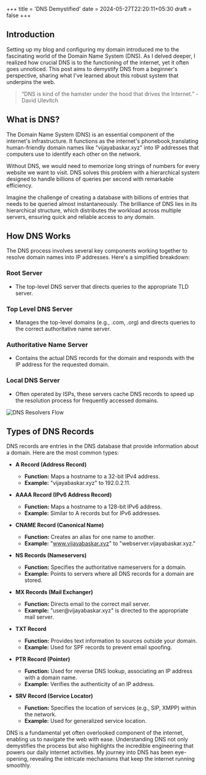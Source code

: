 +++
title = 'DNS Demystified'
date = 2024-05-27T22:20:11+05:30
draft = false
+++


## Introduction

Setting up my blog and configuring my domain introduced me to the fascinating world of the Domain Name System (DNS). As I delved deeper, I realized how crucial DNS is to the functioning of the internet, yet it often goes unnoticed. This post aims to demystify DNS from a beginner's perspective, sharing what I've learned about this robust system that underpins the web.

> “DNS is kind of the hamster under the hood that drives the Internet.” - David Ulevitch

## What is DNS?

The Domain Name System (DNS) is an essential component of the internet's infrastructure. It functions as the internet's phonebook,translating human-friendly domain names like "vijayabaskar.xyz" into IP addresses that computers use to identify each other on the network.

Without DNS, we would need to memorize long strings of numbers for every website we want to visit. DNS solves this problem with a hierarchical system designed to handle billions of queries per second with remarkable efficiency.

Imagine the challenge of creating a database with billions of entries that needs to be queried almost instantaneously. The brilliance of DNS lies in its hierarchical structure, which distributes the workload across multiple servers, ensuring quick and reliable access to any domain.

## How DNS Works

The DNS process involves several key components working together to resolve domain names into IP addresses. Here's a simplified breakdown:

### **Root Server**
   - The top-level DNS server that directs queries to the appropriate TLD server.

### **Top Level DNS Server**
   - Manages the top-level domains (e.g., .com, .org) and directs queries to the correct authoritative name server.

### **Authoritative Name Server**
   - Contains the actual DNS records for the domain and responds with the IP address for the requested domain.

### **Local DNS Server**
   - Often operated by ISPs, these servers cache DNS records to speed up the resolution process for frequently accessed domains.

![DNS Resolvers Flow](/dns-flow.jpg)

## Types of DNS Records

DNS records are entries in the DNS database that provide information about a domain. Here are the most common types:

- **A Record (Address Record)**
  - **Function:** Maps a hostname to a 32-bit IPv4 address.
  - **Example:** "vijayabaskar.xyz" to 192.0.2.11.

- **AAAA Record (IPv6 Address Record)**
  - **Function:** Maps a hostname to a 128-bit IPv6 address.
  - **Example:** Similar to A records but for IPv6 addresses.

- **CNAME Record (Canonical Name)**
  - **Function:** Creates an alias for one name to another.
  - **Example:** "www.vijayabaskar.xyz" to "webserver.vijayabaskar.xyz."

- **NS Records (Nameservers)**
  - **Function:** Specifies the authoritative nameservers for a domain.
  - **Example:** Points to servers where all DNS records for a domain are stored.

- **MX Records (Mail Exchanger)**
  - **Function:** Directs email to the correct mail server.
  - **Example:** "user\@vijayabaskar.xyz" is directed to the appropriate mail server.

- **TXT Record**
  - **Function:** Provides text information to sources outside your domain.
  - **Example:** Used for SPF records to prevent email spoofing.

- **PTR Record (Pointer)**
  - **Function:** Used for reverse DNS lookup, associating an IP address with a domain name.
  - **Example:** Verifies the authenticity of an IP address.

- **SRV Record (Service Locator)**
  - **Function:** Specifies the location of services (e.g., SIP, XMPP) within the network.
  - **Example:** Used for generalized service location.

DNS is a fundamental yet often overlooked component of the internet, enabling us to navigate the web with ease. Understanding DNS not only demystifies the process but also highlights the incredible engineering that powers our daily internet activities. My journey into DNS has been eye-opening, revealing the intricate mechanisms that keep the internet running smoothly.
